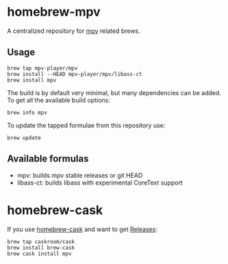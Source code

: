 homebrew-mpv
============

A centralized repository for [mpv](https://github.com/mpv-player/mpv) related brews.

Usage
-----

    brew tap mpv-player/mpv
    brew install --HEAD mpv-player/mpv/libass-ct
    brew install mpv

The build is by default very minimal, but many dependencies can be added.
To get all the available build options:

    brew info mpv

To update the tapped formulae from this repository use:

    brew update

Available formulas
------------------

 *  mpv: builds mpv stable releases or git HEAD
 *  libass-ct: builds libass with experimental CoreText support

homebrew-cask
=============

If you use [homebrew-cask](https://github.com/phinze/homebrew-cask) and want to get [Releases](https://github.com/mpv-player/mpv/releases):

    brew tap caskroom/cask
    brew install brew-cask
    brew cask install mpv
